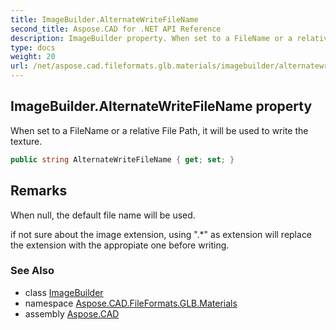 ```yaml
---
title: ImageBuilder.AlternateWriteFileName
second_title: Aspose.CAD for .NET API Reference
description: ImageBuilder property. When set to a FileName or a relative File Path it will be used to write the texture
type: docs
weight: 20
url: /net/aspose.cad.fileformats.glb.materials/imagebuilder/alternatewritefilename/
---
```

## ImageBuilder.AlternateWriteFileName property

When set to a FileName or a relative File Path, it will be used to write the texture.

```csharp
public string AlternateWriteFileName { get; set; }
```

## Remarks

When null, the default file name will be used.

if not sure about the image extension, using ".*" as extension will replace the extension with the appropiate one before writing.

### See Also

* class [ImageBuilder](../)
* namespace [Aspose.CAD.FileFormats.GLB.Materials](../../../aspose.cad.fileformats.glb.materials/)
* assembly [Aspose.CAD](../../../)


